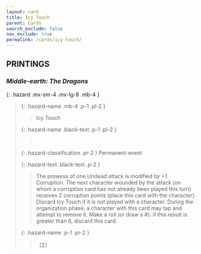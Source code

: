 ```yaml
---
layout: card
title: Icy Touch
parent: Cards
search_exclude: false
nav_exclude: true
permalink: /cards/icy-touch/
---
```


## PRINTINGS


### _Middle-earth: The Dragons_

{: .hazard .mx-sm-4 .mx-lg-8 .mb-4 }
> {: .hazard-name .mb-4 .p-1 .pl-2 }
> > <div class="hazard-mp"></div>
> > <div class="card-name">Icy Touch</div>
>
> {: .hazard-name .black-text .p-1 .pl-2 }
> > &nbsp;
>
> {: .hazard-classification .pr-2 }
> Permanent-event
>
> {: .hazard-text .black-text .p-2 }
> > The prowess of one Undead attack is modified by +1. Corruption. The next character wounded by the attack (on whom a corruption card has not already been played this turn) receives 2 corruption points (place this card with the character). Discard Icy Touch if it is not played with a character. During the organization phase, a character with this card may tap and attempt to remove it. Make a roll (or draw a #): if this result is greater than 6, discard this card. 
>
> {: .hazard-name .p-1 .pr-2 }
> > <div class="card-shield"></div>
> > <div class="card-corruption">〔2〕</div>
